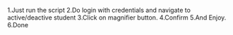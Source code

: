 1.Just run the script 
2.Do login with credentials and navigate to active/deactive student
3.Click on magnifier button.
4.Confirm 
5.And Enjoy.
6.Done
